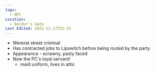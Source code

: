 ```yaml
---
tags:
  - NPC
Location:
  - Baldur's Gate
Last Edited: 2022-11-17T22:33
---
```

- Wererat street criminal
- Has contracted jobs to Lipswitch before being routed by the party
- Appearance - scrawny, pasty faced
- Now the PC's loyal servant!
	- maid uniform, lives in attic